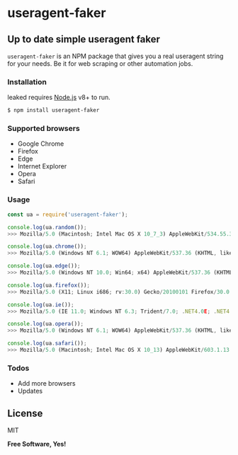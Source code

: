 # useragent-faker

## Up to date simple useragent faker

`useragent-faker` is an NPM package that gives you a real useragent string for your needs. 
Be it for web scraping or other automation jobs.

### Installation
leaked requires [Node.js](https://nodejs.org/) v8+ to run.

```sh
$ npm install useragent-faker
```

### Supported browsers

- Google Chrome
- Firefox
- Edge
- Internet Explorer
- Opera
- Safari

### Usage

``` javascript
const ua = require('useragent-faker');

console.log(ua.random());
>>> Mozilla/5.0 (Macintosh; Intel Mac OS X 10_7_3) AppleWebKit/534.55.3 (KHTML, like Gecko) Version/5.1.3 Safari/534.53.10

console.log(ua.chrome());
>>> Mozilla/5.0 (Windows NT 6.1; WOW64) AppleWebKit/537.36 (KHTML, like Gecko) Chrome/31.0.1623.0 Safari/537.36

console.log(ua.edge());
>>> Mozilla/5.0 (Windows NT 10.0; Win64; x64) AppleWebKit/537.36 (KHTML, like Gecko) Chrome/48.0.2564.82 Safari/537.36 Edge/14.14359

console.log(ua.firefox());
>>> Mozilla/5.0 (X11; Linux i686; rv:30.0) Gecko/20100101 Firefox/30.0

console.log(ua.ie());
>>> Mozilla/5.0 (IE 11.0; Windows NT 6.3; Trident/7.0; .NET4.0E; .NET4.0C; rv:11.0) like Gecko

console.log(ua.opera());
>>> Mozilla/5.0 (Windows NT 6.1; WOW64) AppleWebKit/537.36 (KHTML, like Gecko) Chrome/45.0.2454.85 Safari/537.36 OPR/32.0.1948.25

console.log(ua.safari());
>>> Mozilla/5.0 (Macintosh; Intel Mac OS X 10_13) AppleWebKit/603.1.13 (KHTML, like Gecko) Version/10.1 Safari/603.1.13
```

### Todos
 - Add more browsers
 - Updates

License
----
MIT

**Free Software, Yes!**